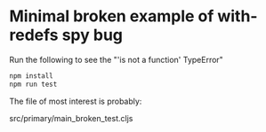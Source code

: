 # Minimal broken example of with-redefs spy bug

Run the following to see the "'is not a function' TypeError"

```bash
npm install
npm run test
```

The file of most interest is probably:

src/primary/main_broken_test.cljs
